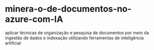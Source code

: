 # minera-o-de-documentos-no-azure-com-IA
 aplicar técnicas de organização e pesquisa de documentos por meio da ingestão de dados e indexação utilizando ferramentas de inteligência artificial

